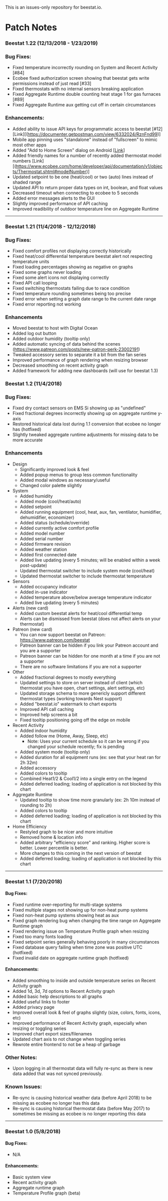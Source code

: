 This is an issues-only repository for beestat.io.

# Patch Notes
### Beestat 1.22 (12/13/2018 - 1/23/2019)
### Bug Fixes:
- Fixed temperature incorrectly rounding on System and Recent Activity [#84]
- Ecobee fixed authorization screen showing that beestat gets write permissions instead of just read [#33]
- Fixed thermostats with no internal sensors breaking application
- Fixed Aggregate Runtime double counting heat stage 1 for gas furnaces [#89]
- Fixed Aggregate Runtime aux getting cut off in certain circumstances

### Enhancements:
- Added ability to issue API keys for programmatic access to beestat [#12] [Link][(https://documenter.getpostman.com/view/6332024/RznFnd99)]
- Mobile app pinning uses "standalone" instead of "fullscreen" to mimic most other apps
- Added "Add to Home Screen" dialog on Android [[Link](https://developers.google.com/web/fundamentals/app-install-banners/#the_mini-info_bar)]
- Added friendly names for a number of recently added thermostat model numbers [Link][(https://www.ecobee.com/home/developer/api/documentation/v1/objects/Thermostat.shtml#modelNumber)]
- Updated setpoint to be one (heat/cool) or two (auto) lines instead of shaded range
- Updated API to return proper data types on int, boolean, and float values
- Decreased timeout when connecting to ecobee to 5 seconds
- Added error messages alerts to the GUI
- Slightly improved performance of API caching
- Improved readibility of outdoor temperature line on Aggregate Runtime

---

### Beestat 1.21 (11/4/2018 - 12/12/2018)
### Bug Fixes:
- Fixed comfort profiles not displaying correctly historically
- Fixed heat/cool differential temperature beestat alert not respecting temperature units
- Fixed loading percentages showing as negative on graphs
- Fixed some graphs never loading
- Fixed some alert icons not displaying correctly
- Fixed API call looping
- Fixed switching thermostats failing due to race condition
- Fixed temperature rounding sometimes being too precise
- Fixed error when setting a graph date range to the current date range
- Fixed error reporting not working

### Enhancements
- Moved beestat to host with Digital Ocean
- Added log out button
- Added outdoor humidity (tooltip only)
- Added automatic syncing of data behind the scenes (https://www.patreon.com/posts/new-patron-perk-23002191)
- Tweaked accessory series to separate it a bit from the fan series
- Improved performance of graph rendering when resizing browser
- Decreased smoothing on recent activity graph
- Added framework for adding new dashboards (will use for beestat 1.3)

### Beestat 1.2 (11/4/2018)
### Bug Fixes:
- Fixed dry contact sensors on EMS Si showing up as "undefined"
- Fixed fractional degrees incorrectly showing up on aggregate runtime y-axis
- Restored historical data lost during 1.1 conversion that ecobee no longer has (hotfixed)
- Slightly tweaked aggregate runtime adjustments for missing data to be more accurate

### Enhancements
- Design
  - Significantly improved look & feel
  - Added popup menus to group less common functionality
  - Added modal windows as necessary/useful
  - Changed color palette slightly
- System
  - Added humidity
  - Added mode (cool/heat/auto)
  - Added setpoint
  - Added running equipment (cool, heat, aux, fan, ventilator, humidifier, dehumidifier, economizer)
  - Added status (schedule/override)
  - Added currently active comfort profile
  - Added model number
  - Added serial number
  - Added firmware revision
  - Added weather station
  - Added first connected date
  - Added live updating (every 5 minutes; will be enabled within a week post-update)
  - Updated thermostat switcher to include system mode (cool/heat)
  - Updated thermostat switcher to include thermostat temperature
- Sensors
  - Added occupancy indicator
  - Added in-use indicator
  - Added temperature above/below average temperature indicator
  - Added live updating (every 5 minutes)
- Alerts (new card)
  - Added custom beestat alerts for heat/cool differential temp
  - Alerts can be dismissed from beestat (does not affect alerts on your thermostat)
- Patreon (new card)
  - You can now support beestat on Patreon: https://www.patreon.com/beestat
  - Patreon banner can be hidden if you link your Patreon account and you are a supporter
  - Patreon banner can be hidden for one month at a time if you are not a supporter
  - There are no software limitations if you are not a supporter
- Other
  - Added fractional degrees to mostly everything
  - Updated settings to store on server instead of client (which thermostat you have open, chart settings, alert settings, etc)
  - Updated storage schema to more genericly support different thermostat types (working towards Nest support)
  - Added "beestat.io" watermark to chart exports
  - Improved API call caching
  - Improved help screens a bit
  - Fixed tooltip positioning going off the edge on mobile
- Recent Activity
  - Added indoor humidity
  - Added follow me (Home, Away, Sleep, etc)
    - Note: Uses your current schedule so it can be wrong if you changed your schedule recently; fix is pending
  - Added system mode (tooltip only)
  - Added duration for all equipment runs (ex: see that your heat ran for 2h 32m)
  - Added accessory
  - Added colors to tooltip
  - Combined Heat1/2 & Cool1/2 into a single entry on the legend
  - Added deferred loading; loading of application is not blocked by this chart
- Aggregate Runtime
  - Updated tooltip to show time more granularly (ex: 2h 10m instead of rounding to 2h)
  - Added colors to tooltip
  - Added deferred loading; loading of application is not blocked by this chart
- Home Efficiency
  - Restyled graph to be nicer and more intuitive
  - Removed home & location info
  - Added arbitrary "efficiency score" and ranking. Higher score is better. Lower percentile is better.
  - More changes to this coming in the next version of beestat
  - Added deferred loading; loading of application is not blocked by this chart

---

### Beestat 1.1 (7/20/2018)
#### Bug Fixes:
- Fixed runtime over-reporting for multi-stage systems
- Fixed multiple stages not showing up for non-heat pump systems
- Fixed non-heat pump systems showing heat as aux
- Fixed graph rendering bug when changing the time range on Aggregate Runtime graph
- Fixed rendering issue on Temperature Profile graph when resizing
- Fixed too many fonts loading
- Fixed setpoint series generally behaving poorly in many circumstances
- Fixed database query failing when time zone was positive UTC (hotfixed)
- Fixed invalid date on aggregate runtime graph (hotfixed)

#### Enhancements:
- Added smoothing to inside and outside temperature series on Recent Activity graph
- Added 1d, 3d, 7d options to Recent Activity graph
- Added basic help descriptions to all graphs
- Added useful links to footer
- Added privacy page
- Improved overall look & feel of graphs slightly (size, colors, fonts, icons, etc)
- Improved performance of Recent Activity graph, especially when resizing or toggling series
- Improved chart export sizes/filenames
- Updated chart axis to not change when toggling series
- Rewrote entire frontend to not be a heap of garbage

### Other Notes:
- Upon logging in all thermostat data will fully re-sync as there is new data added that was not synced previously.

### Known Issues:
- Re-sync is causing historical weather data (before April 2018) to be missing as ecobee no longer has this data
- Re-sync is causing historical thermostat data (before May 2017) to sometimes be missing as ecobee is no longer reporting this data

---

### Beestat 1.0 (5/8/2018)
#### Bug Fixes:
- N/A

#### Enhancements:
- Basic system view
- Recent activity graph
- Aggregate runtime graph
- Temperature Profile graph (beta)
